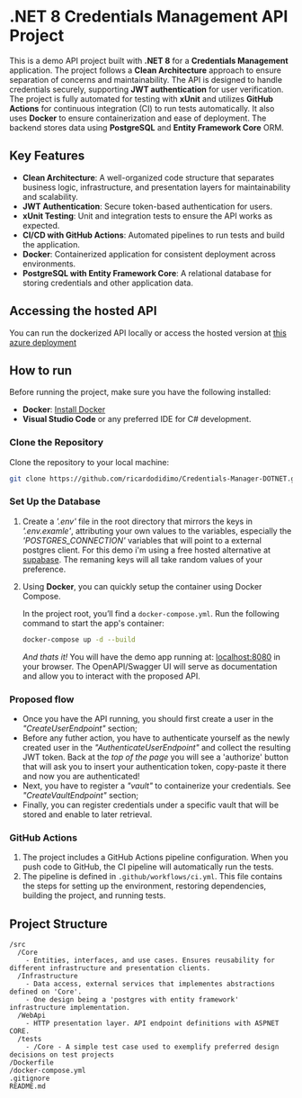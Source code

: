 # .NET 8 Credentials Management API Project

This is a demo API project built with **.NET 8** for a **Credentials Management** application. The project follows a **Clean Architecture** approach to ensure separation of concerns and maintainability. The API is designed to handle credentials securely, supporting **JWT authentication** for user verification. The project is fully automated for testing with **xUnit** and utilizes **GitHub Actions** for continuous integration (CI) to run tests automatically. It also uses **Docker** to ensure containerization and ease of deployment. The backend stores data using **PostgreSQL** and **Entity Framework Core** ORM.

## Key Features

- **Clean Architecture**: A well-organized code structure that separates business logic, infrastructure, and presentation layers for maintainability and scalability.
- **JWT Authentication**: Secure token-based authentication for users.
- **xUnit Testing**: Unit and integration tests to ensure the API works as expected.
- **CI/CD with GitHub Actions**: Automated pipelines to run tests and build the application.
- **Docker**: Containerized application for consistent deployment across environments.
- **PostgreSQL with Entity Framework Core**: A relational database for storing credentials and other application data.

## Accessing the hosted API
You can run the dockerized API locally or access the hosted version at [this azure deployment](https://passwordvault-g5egh7h6f6eububn.brazilsouth-01.azurewebsites.net/index.html)

## How to run

Before running the project, make sure you have the following installed:
- **Docker**: [Install Docker](https://www.docker.com/get-started)
- **Visual Studio Code** or any preferred IDE for C# development.

### Clone the Repository

Clone the repository to your local machine:

```bash
git clone https://github.com/ricardodidimo/Credentials-Manager-DOTNET.git
```

### Set Up the Database
1. Create a *'.env'* file in the root directory that mirrors the keys in *'.env.examle'*, attributing your own values to the variables, especially the *'POSTGRES_CONNECTION'* variables that will point to a external postgres client. For this demo i'm
using a free hosted alternative at [supabase](https://supabase.com/). The remaning keys will all take random values of your preference.

2. Using **Docker**, you can quickly setup the container using Docker Compose.

   In the project root, you’ll find a `docker-compose.yml`. Run the following command to start the app's container:

   ```bash
   docker-compose up -d --build
   ```

   *And thats it!* You will have the demo app running at: [localhost:8080](http://localhost:8080) in your browser. The OpenAPI/Swagger UI will serve as documentation and allow you to interact with the proposed API.

### Proposed flow
  - Once you have the API running, you should first create a user in the *"CreateUserEndpoint"* section;
  - Before any futher action, you have to authenticate yourself as the newly created user in the *"AuthenticateUserEndpoint"* and collect the resulting JWT token. Back at the *top of the page* you will
    see a 'authorize' button that will ask you to insert your authentication token, copy-paste it there and now you are authenticated!
  - Next, you have to register a *"vault"* to containerize your credentials. See *"CreateVaultEndpoint"* section;
  - Finally, you can register credentials under a specific vault that will be stored and enable to later retrieval.

### GitHub Actions

1. The project includes a GitHub Actions pipeline configuration. When you push code to GitHub, the CI pipeline will automatically run the tests.
2. The pipeline is defined in `.github/workflows/ci.yml`. This file contains the steps for setting up the environment, restoring dependencies, building the project, and running tests.

## Project Structure

```
/src
  /Core
    - Entities, interfaces, and use cases. Ensures reusability for different infrastructure and presentation clients. 
  /Infrastructure
    - Data access, external services that implementes abstractions defined on 'Core'.
    - One design being a 'postgres with entity framework' infrastructure implementation.
  /WebApi
    - HTTP presentation layer. API endpoint definitions with ASPNET CORE.
  /tests
    - /Core - A simple test case used to exemplify preferred design decisions on test projects
/Dockerfile
/docker-compose.yml
.gitignore
README.md
```
